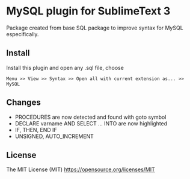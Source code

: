 # MySQL plugin for SublimeText 3

Package created from base SQL package to improve syntax for MySQL especifically.

## Install

Install this plugin and open any .sql file, choose

    Menu >> View >> Syntax >> Open all with current extension as... >> MySQL

## Changes

* PROCEDURES are now detected and found with goto symbol
* DECLARE varname AND SELECT ... INTO are now highlighted
* IF, THEN, END IF
* UNSIGNED, AUTO_INCREMENT

## License

The MIT License (MIT)
https://opensource.org/licenses/MIT

